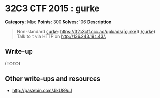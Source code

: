 # 32C3 CTF 2015 : gurke

**Category:** Misc
**Points:** 300
**Solves:** 106
**Description:**

> Non-standard [gurke](./gurke): <https://32c3ctf.ccc.ac/uploads/[gurke](./gurke)> Talk to it via HTTP on <http://136.243.194.43/.>


## Write-up

(TODO)

## Other write-ups and resources

* <http://pastebin.com/JikU89uJ>
